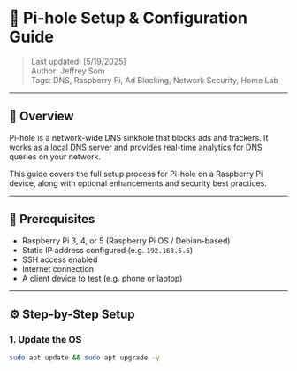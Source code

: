 # 🧠 Pi-hole Setup & Configuration Guide

> Last updated: [5/19/2025]  
> Author: Jeffrey Som  
> Tags: DNS, Raspberry Pi, Ad Blocking, Network Security, Home Lab

---

## 📌 Overview

Pi-hole is a network-wide DNS sinkhole that blocks ads and trackers. It works as a local DNS server and provides real-time analytics for DNS queries on your network.

This guide covers the full setup process for Pi-hole on a Raspberry Pi device, along with optional enhancements and security best practices.

---

## 🧰 Prerequisites

- Raspberry Pi 3, 4, or 5 (Raspberry Pi OS / Debian-based)
- Static IP address configured (e.g. `192.168.5.5`)
- SSH access enabled
- Internet connection
- A client device to test (e.g. phone or laptop)

---

## ⚙️ Step-by-Step Setup

### 1. Update the OS

```bash
sudo apt update && sudo apt upgrade -y
